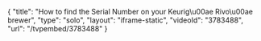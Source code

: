 {
    "title": "How to find the Serial Number on your Keurig\u00ae Rivo\u00ae brewer",
    "type": "solo",
    "layout": "iframe-static",
    "videoId": "3783488",
    "url": "\/tvpembed\/3783488"
}